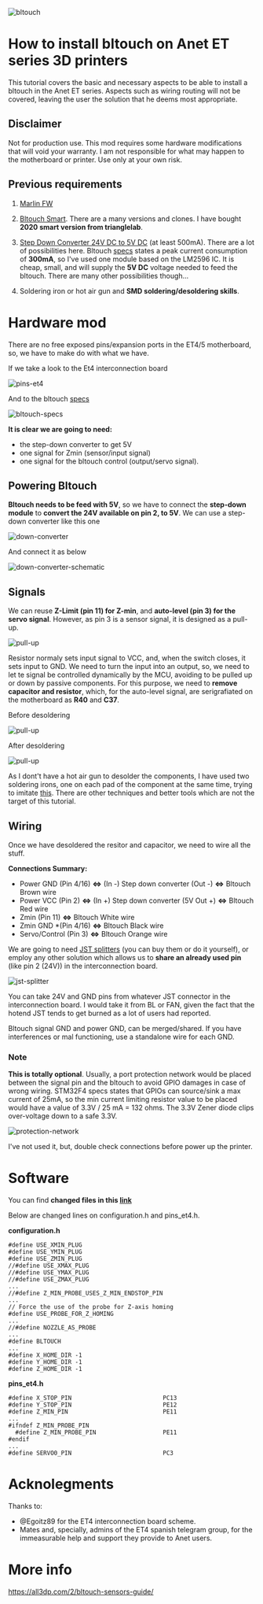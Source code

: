 ![bltouch](media/bltouch.jpg)

# How to install bltouch on Anet ET series 3D printers

This tutorial covers the basic and necessary aspects to be able to install a bltouch in the Anet ET series. Aspects such as wiring routing will not be covered, leaving the user the solution that he deems most appropriate.

## Disclaimer
Not for production use. 
This mod requires some hardware modifications that will void your warranty. I am not responsible for what may happen to the motherboard or printer. Use only at your own risk.

## Previous requirements

1. [Marlin FW](https://github.com/davidtgbe/Marlin)

2. [Bltouch Smart](https://a.aliexpress.com/_BUlp8P). There are a many versions and clones. I have bought **2020 smart version from trianglelab**.

3. [Step Down Converter 24V DC to 5V DC](https://a.aliexpress.com/_BU2xKx) (at least 500mA). There are a lot of possibilities here. Bltouch [specs](https://5020dafe-17d8-4c4c-bf3b-914a8fdd5140.filesusr.com/ugd/f5a1c8_d40d077cf5c24918bd25b6524f649f11.pdf) states a peak current consumption of **300mA**, so I've used one module based on the LM2596 IC. It is cheap, small, and will supply the **5V DC** voltage needed to feed the bltouch. There are many other possibilities though...
   
4. Soldering iron or hot air gun and **SMD soldering/desoldering skills**. 

# Hardware mod

There are no free exposed pins/expansion ports in the ET4/5 motherboard, so, we have to make do with what we have.

If we take a look to the Et4 interconnection board

![pins-et4](media/pins-et4.jpg)

And to the bltouch [specs](https://5020dafe-17d8-4c4c-bf3b-914a8fdd5140.filesusr.com/ugd/f5a1c8_d40d077cf5c24918bd25b6524f649f11.pdf)

![bltouch-specs](media/bltouch-specs.jpg)

**It is clear we are going to need:**
- the step-down converter to get 5V
- one signal for Zmin (sensor/input signal)
- one signal for the bltouch control (output/servo signal).

## Powering Bltouch

**Bltouch needs to be feed with 5V**, so we have to connect the **step-down module** to **convert the 24V available on pin 2, to 5V**. We can use a step-down converter like this one

![down-converter](media/down-converter.jpg)

And connect it as below

![down-converter-schematic](media/down-converter-schematic.jpg)

## Signals

We can reuse **Z-Limit (pin 11) for Z-min**, and **auto-level (pin 3) for the servo signal**. However, as pin 3 is a sensor signal, it is designed as a pull-up.

![pull-up](media/pull-up.png)

Resistor normaly sets input signal to VCC, and, when the switch closes, it sets input to GND. We need to turn the input into an output, so, we need to let te signal be controlled dynamically by the MCU, avoiding to be pulled up or down by passive components.
For this purpose, we need to **remove capacitor and resistor**, which, for the auto-level signal, are serigrafiated on the motherboard as **R40** and **C37**.

Before desoldering

![pull-up](media/mb-with-cr.jpg)

After desoldering

![pull-up](media/mb-without-cr.jpg)

As I dont't have a hot air gun to desolder the components, I have used two soldering irons, one on each pad of the component at the same time, trying to imitate [this](https://es.aliexpress.com/item/33050513257.html). There are other techniques and better tools which are not the target of this tutorial. 

## Wiring

Once we have desoldered the resitor and capacitor, we need to wire all the stuff.

**Connections Summary:**
- Power GND (Pin 4/16) **<=>** (In -) Step down converter (Out -) **<=>** Bltouch Brown wire
- Power VCC (Pin 2) **<=>** (In +) Step down converter (5V Out +) **<=>** Bltouch Red wire
- Zmin (Pin 11) **<=>** Bltouch White wire
- Zmin GND *(Pin 4/16) **<=>** Bltouch Black wire
- Servo/Control (Pin 3) **<=>** Bltouch Orange wire

We are going to need [JST splitters](https://es.aliexpress.com/item/32807855922.html) (you can buy them or do it yourself), or employ any other solution which allows us to **share an already used pin** (like pin 2 (24V)) in the interconnection board.

![jst-splitter](media/jst-splitter.jpg)

You can take 24V and GND pins from whatever JST connector in the interconnection board. I would take it from BL or FAN, given the fact that the hotend JST tends to get burned as a lot of users had reported.

Bltouch signal GND and power GND, can be merged/shared. If you have interferences or mal functioning, use a standalone wire for each GND. 

### **Note**
**This is totally optional**. Usually, a port protection network would be placed between the signal pin and the bltouch to avoid GPIO damages in case of wrong wiring. STM32F4 specs states that GPIOs can source/sink a max current of 25mA, so the min current limiting resistor value to be placed would have a value of 3.3V / 25 mA = 132 ohms. The 3.3V Zener diode clips over-voltage down to a safe 3.3V. 

![protection-network](media/protection-network.jpg)

I've not used it, but, double check connections before power up the printer.

# Software

You can find **changed files in this [link](https://github.com/davidtgbe/Marlin/tree/bugfix-2.0.x/config/users%20configs/ET4/davidtgbe_bltouch)**

Below are changed lines on configuration.h and pins_et4.h.

**configuration.h**
```
#define USE_XMIN_PLUG
#define USE_YMIN_PLUG
#define USE_ZMIN_PLUG
//#define USE_XMAX_PLUG
//#define USE_YMAX_PLUG
//#define USE_ZMAX_PLUG 
...
//#define Z_MIN_PROBE_USES_Z_MIN_ENDSTOP_PIN
...
// Force the use of the probe for Z-axis homing
#define USE_PROBE_FOR_Z_HOMING
...
//#define NOZZLE_AS_PROBE
...
#define BLTOUCH
...
#define X_HOME_DIR -1
#define Y_HOME_DIR -1
#define Z_HOME_DIR -1
```

**pins_et4.h**
```
#define X_STOP_PIN                          PC13 
#define Y_STOP_PIN                          PE12
#define Z_MIN_PIN                           PE11
...
#ifndef Z_MIN_PROBE_PIN
  #define Z_MIN_PROBE_PIN                   PE11
#endif
...
#define SERVO0_PIN                          PC3
```

# Acknolegments
Thanks to:
- @Egoitz89 for the ET4 interconnection board scheme.
- Mates and, specially, admins of the ET4 spanish telegram group, for the 
immeasurable help and support they provide to Anet users.

# More info
https://all3dp.com/2/bltouch-sensors-guide/
